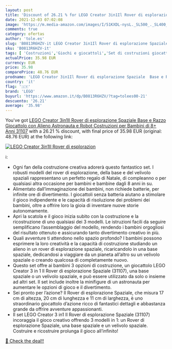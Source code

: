 ```yaml
---
layout: post
title: 'Discount of 26.21 % for LEGO Creator 3in1Il Rover di esplorazion'
date: 2021-12-03 07:02:08
image: 'https://m.media-amazon.com/images/I/51KXDL-nysL._SL500_._SL400_.jpg'
comments: true
category: ofertas
author: 'tole.es'
slug: 'B0813R6HZV-it LEGO Creator 3in1Il Rover di esplorazione Spaziale Base e...'
sku: 'B0813R6HZV-it'
tags: [ 'Costruzioni','Giochi e giocattoli','Set di costruzioni giocattolo','lego', ]
actualPrice: 35.98 EUR
currency: EUR
price: 35.98
comparePrice: 48.76 EUR
prodname: 'LEGO Creator 3in1Il Rover di esplorazione Spaziale  Base e Razzo Giocattolo  con Alieno  Astronauta e Robot  Costruzioni per Bambini di 8+ Anni  31107'
country: 'it'
flag: '🇮🇹'
brand: 'LEGO'
buyurl: 'https://www.amazon.it/dp/B0813R6HZV/?tag=tolees00-21'
descuento: '26.21'
average: '35.98'
---
```


You've got [LEGO Creator 3in1Il Rover di esplorazione Spaziale  Base e Razzo Giocattolo  con Alieno  Astronauta e Robot  Costruzioni per Bambini di 8+ Anni  31107](https://www.amazon.it/dp/B0813R6HZV/?tag=tolees00-21) with a  26.21 % discount, with final price of 35.98 EUR (original: 48.76 EUR) at the following link:

[![LEGO Creator 3in1Il Rover di esplorazion](https://m.media-amazon.com/images/I/51KXDL-nysL._SL500_._SL400_.jpg)](https://www.amazon.it/dp/B0813R6HZV/?tag=tolees00-21)

ℹ️:

- Ogni fan della costruzione creativa adorerà questo fantastico set. I robusti modelli del rover di esplorazione, della base e del velivolo spaziali rappresentano un perfetto regalo di Natale, di compleanno o per qualsiasi altra occasione per bambini e bambine dagli 8 anni in su.
- Alimentato dall’immaginazione dei bambini, non richiede batterie, per infinite ore di divertimento. I giocattoli senza batteria aiutano a stimolare il gioco indipendente e le capacità di risoluzione dei problemi dei bambini, oltre a offrire loro la gioia di inventare nuove storie autonomamente.
- Apri la scatola e il gioco inizia subito con la costruzione e la ricostruzione di uno qualsiasi dei 3 modelli. Le istruzioni facili da seguire semplificano l’assemblaggio del modello, rendendo i bambini orgogliosi del risultato ottenuto e assicurando tanto divertimento creativo in più.
- Quali avventure ti attendono nello spazio profondo? I bambini possono esprimere la loro creatività e la capacità di costruzione studiando un alieno in un rover di esplorazione spaziale, ricaricandolo in una base spaziale, dedicandosi a viaggiare da un pianeta all’altro su un velivolo spaziale o creando qualcosa di completamente nuovo.
- Questo set offre ai bambini 3 opzioni di costruzione, un giocattolo LEGO Creator 3 in 1 Il Rover di esplorazione Spaziale (31107), una base spaziale o un velivolo spaziale, e può essere utilizzato da solo o insieme ad altri set. Il set include inoltre la minifigure di un astronauta per aumentare le opzioni di gioco e il divertimento.
- Sei pronto per l’azione? Il Rover di esplorazione Spaziale, che misura 17 cm di altezza, 20 cm di lunghezza e 11 cm di larghezza, è uno straordinario giocattolo d’azione ricco di fantastici dettagli e abbastanza grande da offrire avventure appassionanti.
- Il set LEGO Creator 3 in1 Il Rover di esplorazione Spaziale (31107) incoraggia il gioco creativo offrendo 3 modelli in 1: un Rover di esplorazione Spaziale, una base spaziale e un velivolo spaziale. Costruire e ricostruire prolunga il gioco all’infinito!

[🛒 Check the deal!!](https://www.amazon.it/dp/B0813R6HZV/?tag=tolees00-21)
